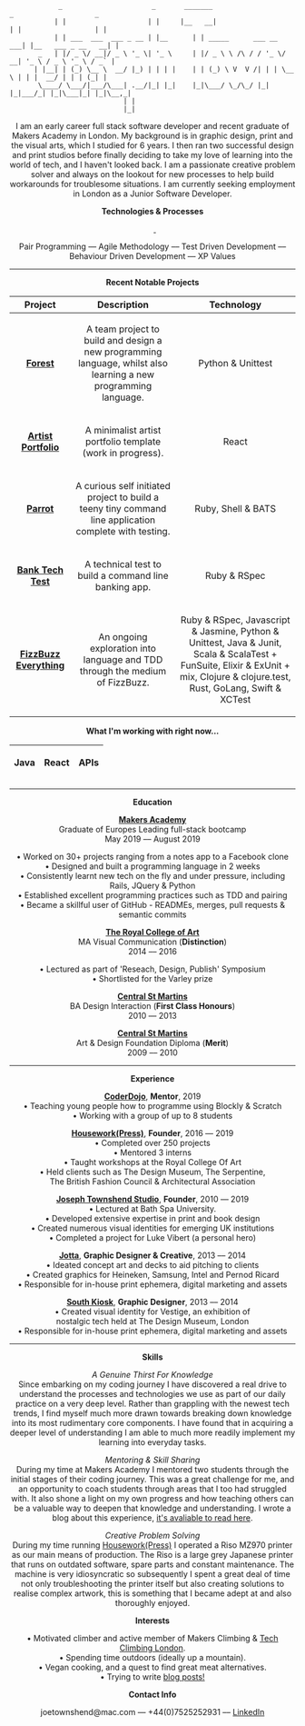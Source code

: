 ``` 
            _                      _       _______                      _                    _ 
           | |                    | |     |__   __|                    | |                  | |
           | | ___  ___  ___ _ __ | |__      | | _____      ___ __  ___| |__   ___ _ __   __| |
       _   | |/ _ \/ __|/ _ \ '_ \| '_ \     | |/ _ \ \ /\ / / '_ \/ __| '_ \ / _ \ '_ \ / _` |
      | |__| | (_) \__ \  __/ |_) | | | |    | | (_) \ V  V /| | | \__ \ | | |  __/ | | | (_| |
       \____/ \___/|___/\___| .__/|_| |_|    |_|\___/ \_/\_/ |_| |_|___/_| |_|\___|_| |_|\__,_|
                            | |                                                                
                            |_|                                                                
```

<p align="center">I am an early career full stack software developer and recent graduate of Makers Academy in London. My background is in graphic design, print and the visual arts, which I studied for 6 years. I then ran two successful design and print studios before finally deciding to take my love of learning into the world of tech, and I haven't looked back. I am a passionate creative problem solver and always on the lookout for new processes to help build workarounds for troublesome situations. I am currently seeking employment in London as a Junior Software Developer.</p>

**<p align="center">Technologies & Processes</p>**

<p align="center"> <a href="https://sourcerer.io/josephtownshend"><img src="https://img.shields.io/badge/Ruby-328%20commits-orange.svg" alt=""></a> <a href="https://sourcerer.io/josephtownshend"><img src="https://img.shields.io/badge/JavaScript-384%20commits-orange.svg" alt=""></a> <a href="https://sourcerer.io/josephtownshend"><img src="https://img.shields.io/badge/Python-120%20commits-orange.svg" alt=""> </a><a href="https://sourcerer.io/josephtownshend"><img src="https://img.shields.io/badge/Java-124%20commits-orange.svg" alt=""></a></p>

<p align="center">Pair Programming –– Agile Methodology –– Test Driven Development –– Behaviour Driven Development –– XP Values</p>

--------

**<p align="center">Recent Notable Projects</p>**
 
| Project  | Description  | Technology  |
|---|---|---|
| <p align="center">[**Forest**](https://github.com/josephtownshend/Forest_Lang)</p> | <p align="center">A team project to build and design a new programming language, whilst also learning a new programming language.</p> | <p align="center">Python & Unittest</p>  |
| <p align="center">[**Artist Portfolio**](https://github.com/josephtownshend/portfolio-template)</p> | <p align="center">A minimalist artist portfolio template (work in progress).</p> | <p align="center">React</p>
| <p align="center">[**Parrot**](https://github.com/josephtownshend/Parrot)</p> | <p align="center">A curious self initiated project to build a teeny tiny command line application complete with testing.</p> | <p align="center">Ruby, Shell & BATS</p> |
| <p align="center">[**Bank Tech Test**](https://github.com/josephtownshend/Bank)</p> | <p align="center">A technical test to build a command line banking app.</p>  | <p align="center">Ruby & RSpec</p> |
| <p align="center">[**FizzBuzz Everything**](https://github.com/josephtownshend/FizzBuzz_In_Every_Language)</p> | <p align="center">An ongoing exploration into language and TDD through the medium of FizzBuzz.</p>  | <p align="center">Ruby & RSpec, Javascript & Jasmine, Python & Unittest, Java & Junit, Scala & ScalaTest + FunSuite, Elixir & ExUnit + mix, Clojure & clojure.test, Rust, GoLang, Swift & XCTest</p> |

**<p align="center">What I'm working with right now...**
          
|  <p align="center">Java</p> | <p align="center">React</p>  |  <p align="center">APIs</p> |
|---|---|---|
          
-------

**<p align="center">Education</p>**

**<p align="center"><a href="https://www.makers.tech/" target="blank">Makers Academy</a>**<br>Graduate of Europes Leading full-stack bootcamp<br>May 2019 –– August 2019</p>

<p align="center">• Worked on 30+ projects ranging from a notes app to a Facebook clone <br> 
          • Designed and built a programming language in 2 weeks <br> 
          • Consistently learnt new tech on the fly and under pressure, including Rails, JQuery & Python<br> 
          • Established excellent programming practices such as TDD and pairing<br>        
          • Became a skillful user of GitHub - READMEs, merges, pull requests & semantic commits</p>

**<p align="center"><a href="https://www.rca.ac.uk/" target="blank">The Royal College of Art</a>**<br>MA Visual Communication (**Distinction**)<br>2014 –– 2016</p>
  <p align="center">• Lectured as part of 'Reseach, Design, Publish' Symposium<br>
  • Shortlisted for the Varley prize</p>

**<p align="center"><a href="https://www.arts.ac.uk/colleges/central-saint-martins" target="blank">Central St Martins</a>**<br>BA Design Interaction (**First Class Honours**)<br>2010 –– 2013</p>

**<p align="center"><a href="https://www.arts.ac.uk/colleges/central-saint-martins" target="blank">Central St Martins</a>**<br>Art & Design Foundation Diploma (**Merit**)<br>2009 –– 2010</p>

------

**<p align="center">Experience</p>**

**<p align="center"><a href="https://coderdojo.com/" target="blank">CoderDojo</a>**, **Mentor**, 2019<br>
          • Teaching young people how to programme using Blockly & Scratch<br>
          • Working with a group of up to 8 students</p>   

<p align="center"></p>

**<p align="center"><a href="http://www.housework.press" target="blank">Housework(Press)</a>**, **Founder**, 2016 –– 2019<br>
          • Completed over 250 projects<br>
          • Mentored 3 interns<br>
          • Taught workshops at the Royal College Of Art<br>
          • Held clients such as The Design Museum, The Serpentine, <br>The British Fashion Council & Architectural Association</p></p>

**<p align="center"><a href="http://www.joe-t.com" target="blank">Joseph Townshend Studio</a>**, **Founder**, 2010 –– 2019<br>
          • Lectured at Bath Spa University.<br>
          • Developed extensive expertise in print and book design<br>
          • Created numerous visual identities for emerging UK institutions<br>
          • Completed a project for Luke Vibert (a personal hero)</p>  

**<p align="center"><a href="http://www.jotta.com" target="blank">Jotta</a>**, **Graphic Designer & Creative**, 2013 –– 2014<br>
          • Ideated concept art and decks to aid pitching to clients<br>
          • Created graphics for Heineken, Samsung, Intel and Pernod Ricard<br>
          • Responsible for in-house print ephemera, digital marketing and assets</p>


**<p align="center"><a href="http://www.southkiosk.com" target="blank">South Kiosk</a>**, **Graphic Designer**, 2013 –– 2014<br>
          • Created visual identity for Vestige, an exhibition of <br>nostalgic tech held at The Design Museum, London <br>
          • Responsible for in-house print ephemera, digital marketing and assets</p>

------

**<p align="center">Skills</p>**

*<p align="center">A Genuine Thirst For Knowledge*<br>Since embarking on my coding journey I have discovered a real drive to understand the processes and technologies we use as part of our daily practice on a very deep level. Rather than grappling with the newest tech trends, I find myself much more drawn towards breaking down knowledge into its most rudimentary core components. I have found that in acquiring a deeper level of understanding I am able to much more readily implement my learning into everyday tasks.</p>

*<p align="center">Mentoring & Skill Sharing*<br>During my time at Makers Academy I mentored two students through the initial stages of their coding journey. This was a great challenge for me, and an opportunity to coach students through areas that I too had struggled with. It also shone a light on my own progress and how teaching others can be a valuable way to deepen that knowledge and understanding. I wrote a blog about this experience, [it's avaliable to read here](https://medium.com/@joetownshend1/learning-through-the-lens-of-mentorship-631b2b834df0).</p>

  
*<p align="center">Creative Problem Solving*<br>During my time running <a href="https://www.instagram.com/houseworkpress/">Housework(Press)</a> I operated a Riso MZ970 printer as our main means of production. The Riso is a large grey Japanese printer that runs on outdated software, spare parts and constant maintenance. The machine is very idiosyncratic so subsequently I spent a great deal of time not only troubleshooting the printer itself but also creating solutions to realise complex artwork, this is something that I became adept at and also thoroughly enjoyed.</p>


**<p align="center">Interests</p>**

<p align="center">• Motivated climber and active member of Makers Climbing & <a href="https://www.meetup.com/Tech-Climbing-London/" target="blank">Tech Climbing London</a>.<br>• Spending time outdoors (ideally up a mountain).<br>• Vegan cooking, and a quest to find great meat alternatives.<br>• Trying to write <a href="https://medium.com/@joetownshend1" target="blank">blog posts!</a></p>

**<p align="center">Contact Info</p>**

<p align="center"> joetownshend@mac.com –– +44(0)7525252931 –– <a href="https://www.linkedin.com/in/joseph-townshend-934570182/" target="blank">LinkedIn</a></p>
